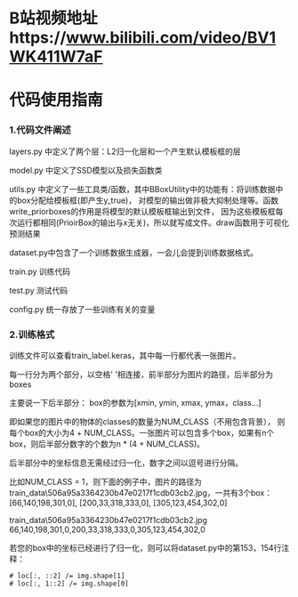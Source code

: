 # B站视频地址https://www.bilibili.com/video/BV1WK411W7aF

# 代码使用指南
### 1.代码文件阐述
layers.py 中定义了两个层：L2归一化层和一个产生默认模板框的层

model.py 中定义了SSD模型以及损失函数类

utils.py 中定义了一些工具类/函数，其中BBoxUtility中的功能有：将训练数据中的box分配给模板框(即产生y_true)，
对模型的输出做非极大抑制处理等。函数write_priorboxes的作用是将模型的默认模板框输出到文件，
因为这些模板框每次运行都相同(PrioirBox的输出与x无关)，所以就写成文件。draw函数用于可视化预测结果

dataset.py中包含了一个训练数据生成器，一会儿会提到训练数据格式。

train.py 训练代码

test.py 测试代码

config.py 统一存放了一些训练有关的变量

### 2.训练格式
训练文件可以查看train_label.keras，其中每一行都代表一张图片。

每一行分为两个部分，以空格' '相连接，前半部分为图片的路径，后半部分为boxes

主要说一下后半部分：
box的参数为[xmin, ymin, xmax, ymax，class...]

即如果您的图片中的物体的classes的数量为NUM_CLASS（不用包含背景），
则每个box的大小为4 + NUM_CLASS。一张图片可以包含多个box，如果有n个
box，则后半部分数字的个数为n * (4 + NUM_CLASS)。

后半部分中的坐标信息无需经过归一化，数字之间以逗号进行分隔。

比如NUM_CLASS = 1，则下面的例子中，图片的路径为train_data\506a95a3364230b47e0217f1cdb03cb2.jpg，一共有3个box：
[66,140,198,301,0], [200,33,318,333,0], [305,123,454,302,0]

train_data\506a95a3364230b47e0217f1cdb03cb2.jpg 66,140,198,301,0,200,33,318,333,0,305,123,454,302,0

若您的box中的坐标已经进行了归一化，则可以将dataset.py中的第153，154行注释：

    # loc[:, ::2] /= img.shape[1]
    # loc[:, 1::2] /= img.shape[0]

